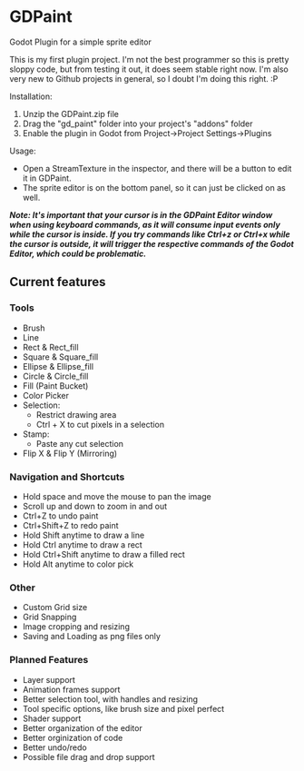 # GDPaint
Godot Plugin for a simple sprite editor

This is my first plugin project. I'm not the best programmer so this is pretty sloppy code, but from testing it out, it does seem stable right now.
I'm also very new to Github projects in general, so I doubt I'm doing this right. :P

Installation:

1. Unzip the GDPaint.zip file
1. Drag the "gd_paint" folder into your project's "addons" folder
1. Enable the plugin in Godot from Project->Project Settings->Plugins

Usage:
- Open a StreamTexture in the inspector, and there will be a button to edit it in GDPaint.
- The sprite editor is on the bottom panel, so it can just be clicked on as well.

***Note: It's important that your cursor is in the GDPaint Editor window when using keyboard commands, as it will consume input events only while the cursor is inside. 
      If you try commands like Ctrl+z or Ctrl+x while the cursor is outside, it will trigger the respective commands of the Godot Editor, which could be problematic.***

## Current features

### Tools
- Brush
- Line
- Rect & Rect_fill
- Square & Square_fill
- Ellipse & Ellipse_fill
- Circle & Circle_fill
- Fill (Paint Bucket)
- Color Picker
- Selection:
  - Restrict drawing area
  - Ctrl + X to cut pixels in a selection
- Stamp:
  - Paste any cut selection
- Flip X & Flip Y (Mirroring)

### Navigation and Shortcuts
- Hold space and move the mouse to pan the image
- Scroll up and down to zoom in and out
- Ctrl+Z to undo paint
- Ctrl+Shift+Z to redo paint
- Hold Shift anytime to draw a line
- Hold Ctrl anytime to draw a rect
- Hold Ctrl+Shift anytime to draw a filled rect
- Hold Alt anytime to color pick

### Other
- Custom Grid size
- Grid Snapping
- Image cropping and resizing
- Saving and Loading as png files only

### Planned Features
- Layer support
- Animation frames support
- Better selection tool, with handles and resizing
- Tool specific options, like brush size and pixel perfect
- Shader support
- Better organization of the editor
- Better orginization of code
- Better undo/redo 
- Possible file drag and drop support 

